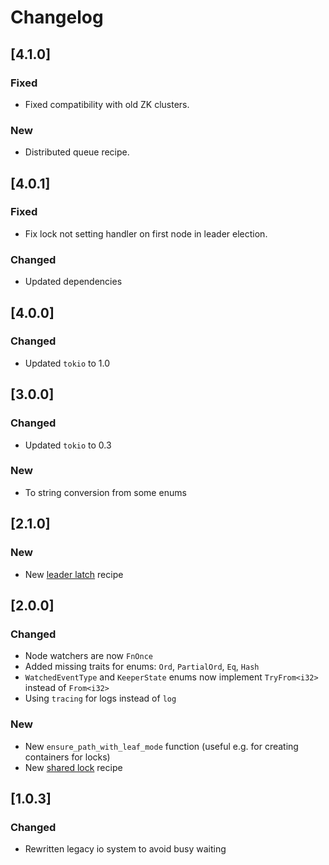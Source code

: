 # Changelog

## [4.1.0]

### Fixed

- Fixed compatibility with old ZK clusters.

### New

- Distributed queue recipe.

## [4.0.1]

### Fixed

- Fix lock not setting handler on first node in leader election.

### Changed

- Updated dependencies

## [4.0.0]

### Changed

- Updated `tokio` to 1.0

## [3.0.0]

### Changed

- Updated `tokio` to 0.3

### New

- To string conversion from some enums

## [2.1.0]

### New

- New [leader latch](https://curator.apache.org/curator-recipes/leader-latch.html) recipe

## [2.0.0]

### Changed

- Node watchers are now `FnOnce`
- Added missing traits for enums: `Ord`, `PartialOrd`, `Eq`, `Hash`
- `WatchedEventType` and `KeeperState` enums now implement `TryFrom<i32>` instead of `From<i32>`
- Using `tracing` for logs instead of `log`

### New

- New `ensure_path_with_leaf_mode` function (useful e.g. for creating containers for locks)
- New [shared lock](https://curator.apache.org/curator-recipes/shared-lock.html) recipe

## [1.0.3]

### Changed

- Rewritten legacy io system to avoid busy waiting


